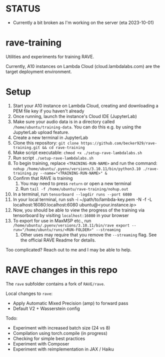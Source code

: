 # STATUS
- Currently a bit broken as I'm working on the server (eta 2023-10-01)
  
# rave-training
Utilities and experiments for training RAVE. 

Currently, A10 instances on Lambda Cloud (cloud.lambdalabs.com) are the target deployment environment.

# Setup

1. Start your A10 instance on Lambda Cloud, creating and downloading a PEM file key if you haven't already
1. Once running, launch the instance's Cloud IDE (JupyterLab)
1. Make sure your audio data is in a directory called `/home/ubuntu/training-data`. You can do this e.g. by using the JupyterLab upload feature.
1. Create a new terminal in JupyterLab
1. Clone this repository: `git clone https://github.com/becker929/rave-training.git && cd rave-training`
1. Make script executable: `chmod +x ./setup-rave-lambdalabs.sh`
1. Run script `./setup-rave-lambdalabs.sh`
1. To begin training, replace `<TRAINING-RUN-NAME>` and run the command: `nohup /home/ubuntu/.pyenv/versions/3.10.11/bin/python3.10 ./rave-training.py --name="<TRAINING-RUN-NAME>" &`
2. Confirm that RAVE is training
    1. You may need to press `return` or open a new terminal
    2. Run `tail -f /home/ubuntu/rave-training/nohup.out`
4. In a terminal, run `tensorboard --logdir runs --port 6080`
5. In your local terminal, run ssh -i ~/path/to/lambda-key.pem -N -f -L localhost:16080:localhost:6080 ubuntu@<your.instance.ip>
6. Now, you should be able to view the progress of the training via tensorboard by visiting `localhost:16080` in your browser
7. To export for use in MaxMSP etc., run `/home/ubuntu/.pyenv/versions/3.10.11/bin/rave export --run="/home/ubuntu/runs/<RUN-FOLDER>" --streaming`
    1. Other uses may require that you remove the `--streaming` flag. See the official RAVE Readme for details.

Too complicated? Reach out to me and I may be able to help.

# RAVE changes in this repo
The `rave` subfolder contains a fork of `RAVE/rave`.

Local changes to `rave`:
- Apply Automatic Mixed Precision (amp) to forward pass
- Default V2 + Wasserstein config

Todo:
- Experiment with increased batch size (24 vs 8)
- Compilation using torch.compile (in progress)
- Checking for simple best practices
- Experiment with Composer
- Experiment with reimplementation in JAX / Haiku
